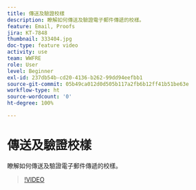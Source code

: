 ```yaml
---
title: 傳送及驗證校樣
description: 瞭解如何傳送及驗證電子郵件傳遞的校樣。
feature: Email, Proofs
jira: KT-7848
thumbnail: 333404.jpg
doc-type: feature video
activity: use
team: WWFRE
role: User
level: Beginner
exl-id: 237db54b-cd20-4136-b262-99dd94eefbb1
source-git-commit: 05b49ca012d0d505b117a2fb6b12ff41b51be63e
workflow-type: ht
source-wordcount: '0'
ht-degree: 100%

---
```


# 傳送及驗證校樣

瞭解如何傳送及驗證電子郵件傳遞的校樣。

>[!VIDEO](https://video.tv.adobe.com/v/333404)
